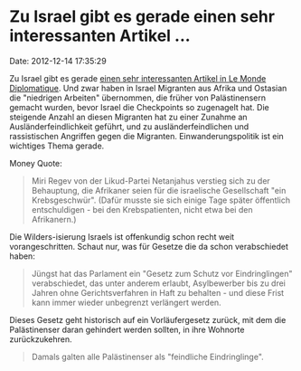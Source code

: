 Zu Israel gibt es gerade einen sehr interessanten Artikel \...
==============================================================

Date: 2012-12-14 17:35:29

Zu Israel gibt es gerade [einen sehr interessanten Artikel in Le Monde
Diplomatique](http://www.monde-diplomatique.de/pm/2012/09/14.mondeText.artikel,a0043.idx,12).
Und zwar haben in Israel Migranten aus Afrika und Ostasian die
\"niedrigen Arbeiten\" übernommen, die früher von Palästinensern gemacht
wurden, bevor Israel die Checkpoints so zugenagelt hat. Die steigende
Anzahl an diesen Migranten hat zu einer Zunahme an
Ausländerfeindlichkeit geführt, und zu ausländerfeindlichen und
rassistischen Angriffen gegen die Migranten. Einwanderungspolitik ist
ein wichtiges Thema gerade.

Money Quote:

> Miri Regev von der Likud-Partei Netanjahus verstieg sich zu der
> Behauptung, die Afrikaner seien für die israelische Gesellschaft \"ein
> Krebsgeschwür\". (Dafür musste sie sich einige Tage später öffentlich
> entschuldigen - bei den Krebspatienten, nicht etwa bei den
> Afrikanern.)

Die Wilders-isierung Israels ist offenkundig schon recht weit
vorangeschritten. Schaut nur, was für Gesetze die da schon verabschiedet
haben:

> Jüngst hat das Parlament ein \"Gesetz zum Schutz vor Eindringlingen\"
> verabschiedet, das unter anderem erlaubt, Asylbewerber bis zu drei
> Jahren ohne Gerichtsverfahren in Haft zu behalten - und diese Frist
> kann immer wieder unbegrenzt verlängert werden.

Dieses Gesetz geht historisch auf ein Vorläufergesetz zurück, mit dem
die Palästinenser daran gehindert werden sollten, in ihre Wohnorte
zurückzukehren.

> Damals galten alle Palästinenser als \"feindliche Eindringlinge\".
